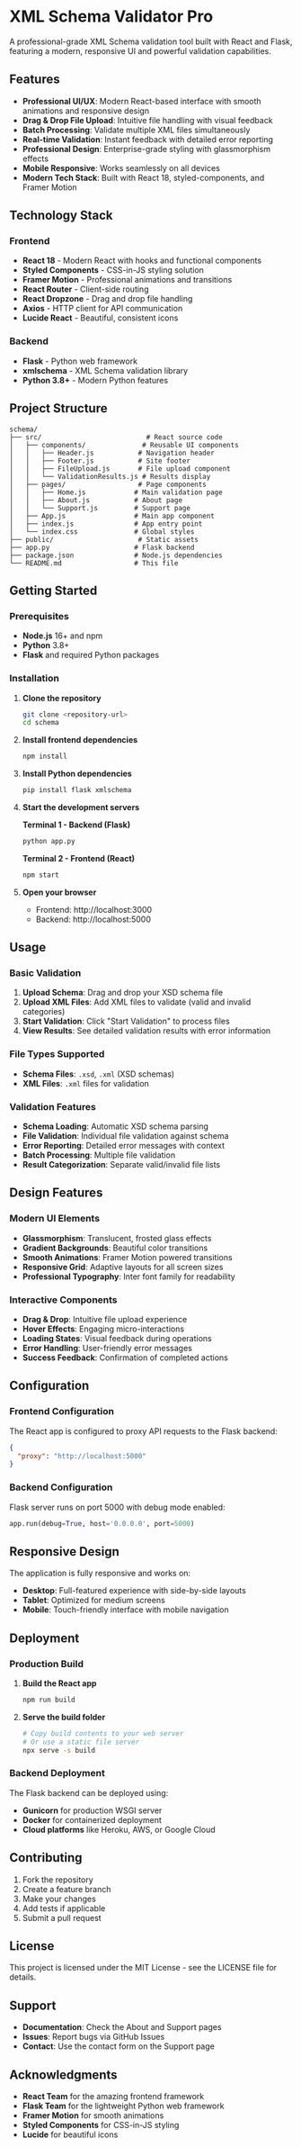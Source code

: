 # XML Schema Validator Pro

A professional-grade XML Schema validation tool built with React and Flask, featuring a modern, responsive UI and powerful validation capabilities.

##  Features

- **Professional UI/UX**: Modern React-based interface with smooth animations and responsive design
- **Drag & Drop File Upload**: Intuitive file handling with visual feedback
- **Batch Processing**: Validate multiple XML files simultaneously
- **Real-time Validation**: Instant feedback with detailed error reporting
- **Professional Design**: Enterprise-grade styling with glassmorphism effects
- **Mobile Responsive**: Works seamlessly on all devices
- **Modern Tech Stack**: Built with React 18, styled-components, and Framer Motion

##  Technology Stack

### Frontend
- **React 18** - Modern React with hooks and functional components
- **Styled Components** - CSS-in-JS styling solution
- **Framer Motion** - Professional animations and transitions
- **React Router** - Client-side routing
- **React Dropzone** - Drag and drop file handling
- **Axios** - HTTP client for API communication
- **Lucide React** - Beautiful, consistent icons

### Backend
- **Flask** - Python web framework
- **xmlschema** - XML Schema validation library
- **Python 3.8+** - Modern Python features

##  Project Structure

```
schema/
├── src/                          # React source code
│   ├── components/              # Reusable UI components
│   │   ├── Header.js           # Navigation header
│   │   ├── Footer.js           # Site footer
│   │   ├── FileUpload.js       # File upload component
│   │   └── ValidationResults.js # Results display
│   ├── pages/                  # Page components
│   │   ├── Home.js            # Main validation page
│   │   ├── About.js           # About page
│   │   └── Support.js         # Support page
│   ├── App.js                 # Main app component
│   ├── index.js               # App entry point
│   └── index.css              # Global styles
├── public/                     # Static assets
├── app.py                     # Flask backend
├── package.json               # Node.js dependencies
└── README.md                  # This file
```

##  Getting Started

### Prerequisites

- **Node.js** 16+ and npm
- **Python** 3.8+
- **Flask** and required Python packages

### Installation

1. **Clone the repository**
   ```bash
   git clone <repository-url>
   cd schema
   ```

2. **Install frontend dependencies**
   ```bash
   npm install
   ```

3. **Install Python dependencies**
   ```bash
   pip install flask xmlschema
   ```

4. **Start the development servers**

   **Terminal 1 - Backend (Flask)**
   ```bash
   python app.py
   ```

   **Terminal 2 - Frontend (React)**
   ```bash
   npm start
   ```

5. **Open your browser**
   - Frontend: http://localhost:3000
   - Backend: http://localhost:5000

##  Usage

### Basic Validation

1. **Upload Schema**: Drag and drop your XSD schema file
2. **Upload XML Files**: Add XML files to validate (valid and invalid categories)
3. **Start Validation**: Click "Start Validation" to process files
4. **View Results**: See detailed validation results with error information

### File Types Supported

- **Schema Files**: `.xsd`, `.xml` (XSD schemas)
- **XML Files**: `.xml` files for validation

### Validation Features

- **Schema Loading**: Automatic XSD schema parsing
- **File Validation**: Individual file validation against schema
- **Error Reporting**: Detailed error messages with context
- **Batch Processing**: Multiple file validation
- **Result Categorization**: Separate valid/invalid file lists

##  Design Features

### Modern UI Elements
- **Glassmorphism**: Translucent, frosted glass effects
- **Gradient Backgrounds**: Beautiful color transitions
- **Smooth Animations**: Framer Motion powered transitions
- **Responsive Grid**: Adaptive layouts for all screen sizes
- **Professional Typography**: Inter font family for readability

### Interactive Components
- **Drag & Drop**: Intuitive file upload experience
- **Hover Effects**: Engaging micro-interactions
- **Loading States**: Visual feedback during operations
- **Error Handling**: User-friendly error messages
- **Success Feedback**: Confirmation of completed actions

##  Configuration

### Frontend Configuration

The React app is configured to proxy API requests to the Flask backend:

```json
{
  "proxy": "http://localhost:5000"
}
```

### Backend Configuration

Flask server runs on port 5000 with debug mode enabled:

```python
app.run(debug=True, host='0.0.0.0', port=5000)
```

##  Responsive Design

The application is fully responsive and works on:
- **Desktop**: Full-featured experience with side-by-side layouts
- **Tablet**: Optimized for medium screens
- **Mobile**: Touch-friendly interface with mobile navigation

##  Deployment

### Production Build

1. **Build the React app**
   ```bash
   npm run build
   ```

2. **Serve the build folder**
   ```bash
   # Copy build contents to your web server
   # Or use a static file server
   npx serve -s build
   ```

### Backend Deployment

The Flask backend can be deployed using:
- **Gunicorn** for production WSGI server
- **Docker** for containerized deployment
- **Cloud platforms** like Heroku, AWS, or Google Cloud

##  Contributing

1. Fork the repository
2. Create a feature branch
3. Make your changes
4. Add tests if applicable
5. Submit a pull request

##  License

This project is licensed under the MIT License - see the LICENSE file for details.

##  Support

- **Documentation**: Check the About and Support pages
- **Issues**: Report bugs via GitHub Issues
- **Contact**: Use the contact form on the Support page

##  Acknowledgments

- **React Team** for the amazing frontend framework
- **Flask Team** for the lightweight Python web framework
- **Framer Motion** for smooth animations
- **Styled Components** for CSS-in-JS styling
- **Lucide** for beautiful icons



